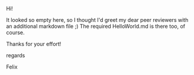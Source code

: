 Hi!

It looked so empty here, so I thought I'd greet my dear peer reviewers
with an additional markdown file ;)
The required HelloWorld.md is there too, of course.


Thanks for your effort!

regards

Felix

